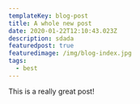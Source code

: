 ```yaml
---
templateKey: blog-post
title: A whole new post
date: 2020-01-22T12:10:43.023Z
description: sdada
featuredpost: true
featuredimage: /img/blog-index.jpg
tags:
  - best
---
```

This is a really great post!
